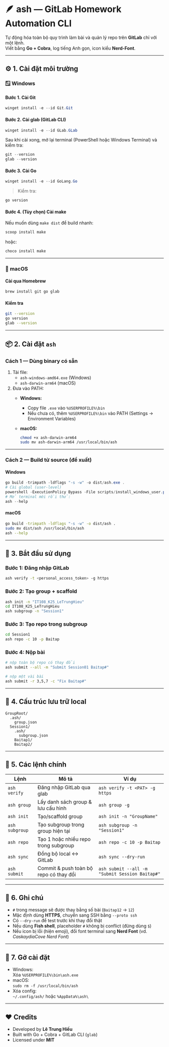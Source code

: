 # 🪶 ash — GitLab Homework Automation CLI

Tự động hóa toàn bộ quy trình làm bài và quản lý repo trên **GitLab** chỉ với một lệnh.  
Viết bằng **Go + Cobra**, log tiếng Anh gọn, icon kiểu **Nerd-Font**.

---

## ⚙️ 1. Cài đặt môi trường

### 🪟 **Windows**

#### Bước 1. Cài **Git**

```powershell
winget install -e --id Git.Git
```

#### Bước 2. Cài **glab (GitLab CLI)**

```powershell
winget install -e --id GLab.GLab
```

Sau khi cài xong, mở lại terminal (PowerShell hoặc Windows Terminal) và kiểm tra:

```powershell
git --version
glab --version
```

#### Bước 3. Cài **Go**

```powershell
winget install -e --id GoLang.Go
```

> Kiểm tra:

```powershell
go version
```

#### Bước 4. (Tùy chọn) Cài **make**

Nếu muốn dùng `make dist` để build nhanh:

```powershell
scoop install make
```

hoặc:

```powershell
choco install make
```

---

### 🍎 **macOS**

#### Cài qua Homebrew

```bash
brew install git go glab
```

#### Kiểm tra

```bash
git --version
go version
glab --version
```

---

## 📦 2. Cài đặt `ash`

### Cách 1 — Dùng binary có sẵn

1. Tải file:
   - `ash-windows-amd64.exe` (Windows)
   - `ash-darwin-arm64` (macOS)
2. Đưa vào PATH:
   - **Windows:**
     - Copy file `.exe` vào `%USERPROFILE%\bin`
     - Nếu chưa có, thêm `%USERPROFILE%\bin` vào PATH (Settings → Environment Variables)
   - **macOS:**

     ```bash
     chmod +x ash-darwin-arm64
     sudo mv ash-darwin-arm64 /usr/local/bin/ash
     ```

---

### Cách 2 — Build từ source (đề xuất)

#### Windows

```powershell
go build -trimpath -ldflags "-s -w" -o dist/ash.exe .
# Cài global (user-level)
powershell -ExecutionPolicy Bypass -File scripts/install_windows_user.ps1 "ash" "dist"
# Mở terminal mới rồi thử:
ash --help
```

#### macOS

```bash
go build -trimpath -ldflags "-s -w" -o dist/ash .
sudo mv dist/ash /usr/local/bin/ash
ash --help
```

---

## 🚀 3. Bắt đầu sử dụng

### Bước 1: Đăng nhập GitLab

```bash
ash verify -t <personal_access_token> -g https
```

### Bước 2: Tạo group + scaffold

```bash
ash init -n "IT108_K25_LeTrungHieu"
cd IT108_K25_LeTrungHieu
ash subgroup -n "Session1"
```

### Bước 3: Tạo repo trong subgroup

```bash
cd Session1
ash repo -c 10 -p Baitap
```

### Bước 4: Nộp bài

```bash
# nộp toàn bộ repo có thay đổi
ash submit --all -m "Submit Session01 Baitap#"

# nộp một vài bài
ash submit -r 3,5,7 -c "Fix Baitap#"
```

---

## 📁 4. Cấu trúc lưu trữ local

```
GroupRoot/
  .ash/
    group.json
  Session1/
    .ash/
      subgroup.json
    Baitap1/
    Baitap2/
```

---

## 🧠 5. Các lệnh chính

| Lệnh           | Mô tả                                  | Ví dụ                                          |
| -------------- | -------------------------------------- | ---------------------------------------------- |
| `ash verify`   | Đăng nhập GitLab qua glab              | `ash verify -t <PAT> -g https`                 |
| `ash group`    | Lấy danh sách group & lưu cấu hình     | `ash group -g`                                 |
| `ash init`     | Tạo/scaffold group                     | `ash init -n "GroupName"`                      |
| `ash subgroup` | Tạo subgroup trong group hiện tại      | `ash subgroup -n "Session1"`                   |
| `ash repo`     | Tạo 1 hoặc nhiều repo trong subgroup   | `ash repo -c 10 -p Baitap`                     |
| `ash sync`     | Đồng bộ local ↔ GitLab                | `ash sync --dry-run`                           |
| `ash submit`   | Commit & push toàn bộ repo có thay đổi | `ash submit --all -m "Submit Session Baitap#"` |

---

## 💬 6. Ghi chú

- `#` trong message sẽ được thay bằng số bài (`Baitap12` → `12`)
- Mặc định dùng **HTTPS**, chuyển sang SSH bằng `--proto ssh`
- Có `--dry-run` để test trước khi thay đổi thật
- Nếu dùng **Fish shell**, placeholder `#` không bị conflict (đừng dùng `$`)
- Nếu icon bị lỗi (hiện emoji), đổi font terminal sang **Nerd Font** (vd. _CaskaydiaCove Nerd Font_)

---

## 🧹 7. Gỡ cài đặt

- Windows:  
  Xóa `%USERPROFILE%\bin\ash.exe`
- macOS:  
  `sudo rm -f /usr/local/bin/ash`
- Xóa config:  
  `~/.config/ash/` hoặc `%AppData%\ash\`

---

## ❤️ Credits

- Developed by **Lê Trung Hiếu**
- Built with Go + Cobra + GitLab CLI (`glab`)
- Licensed under **MIT**
